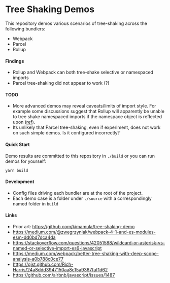 # Tree Shaking Demos

This repository demos various scenarios of tree-shaking across the following bundlers:

- Webpack
- Parcel
- Rollup

#### Findings

- Rollup and Webpack can both tree-shake selective or namespaced imports
- Parcel tree-shaking did not appear to work (?)

#### TODO

- More advanced demos may reveal caveats/limits of import style. For example some discussions suggest that Rollup will apparently be unable to tree shake namespaced imports if the namespace object is reflected upon ([ref](https://gist.github.com/Rich-Harris/24a8ddd3947150aa8c15a9367faf1d62)).
- Its unlikely that Parcel tree-shaking, even if experiment, does not work on such simple demos. Is it configured incorrectly?

#### Quick Start

Demo results are committed to this repository in `./build` or you can run demos for yourself:

```
yarn build
```

#### Development

- Config files driving each bundler are at the root of the project.
- Each demo case is a folder under `./source` with a correspondingly named folder in `build`

#### Links

- Prior art: https://github.com/kimamula/tree-shaking-demo
- https://medium.com/@zwegrzyniak/webpack-4-1-and-es-modules-esm-dd0bd7dca4da
- https://stackoverflow.com/questions/42051588/wildcard-or-asterisk-vs-named-or-selective-import-es6-javascript
- https://medium.com/webpack/better-tree-shaking-with-deep-scope-analysis-a0b788c0ce77
- https://gist.github.com/Rich-Harris/24a8ddd3947150aa8c15a9367faf1d62
- https://github.com/airbnb/javascript/issues/1487

